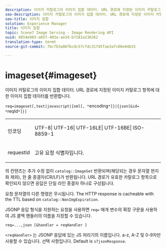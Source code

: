```yaml
---
description: 이미지 카탈로그의 이미지 집합 데이터. URL 경로에 지정된 이미지 카탈로그 항목에 대한 이미지 집합 데이터를 반환합니다.
seo-description: 이미지 카탈로그의 이미지 집합 데이터. URL 경로에 지정된 이미지 카탈로그 항목에 대한 이미지 집합 데이터를 반환합니다.
seo-title: 이미지 집합
solution: Experience Manager
title: 이미지 집합
topic: Scene7 Image Serving - Image Rendering API
uuid: 8854e903-a85f-403a-ae3d-b7281a236262
translation-type: tm+mt
source-git-commit: 7bc7b3a86fbcdc57cfdc31745fae3afc06e44b15

---
```



# imageset{#imageset}

이미지 카탈로그의 이미지 집합 데이터. URL 경로에 지정된 이미지 카탈로그 항목에 대한 이미지 집합 데이터를 반환합니다.

`req=imageset[,text|javascript|{xml[, *`encoding`*]}|{json[&id= *`reqId`*]}]`

<table id="simpletable_86FF9E59B11D4C408F0D932D46CC2F8E"> 
 <tr class="strow"> 
  <td class="stentry"> <p><span class="codeph"><span class="varname"> 인코딩</span></span> </p> </td> 
  <td class="stentry"> <p><span class="codeph"> UTF-8| UTF-16| UTF-16LE| UTF-16BE| ISO-8859-1</span> </p></td> 
 </tr> 
 <tr class="strow"> 
  <td class="stentry"> <p><span class="codeph"><span class="varname"> requestId</span></span> </p></td> 
  <td class="stentry"> <p>고유 요청 식별자입니다. </p></td> 
 </tr> 
</table>

의 컨텐츠는 추가 수정 없이 `catalog::ImageSet` 반환되며(해당되는 경우 문자열 현지화 제외), 한 줄 종결자(CR/LF)가 반환됩니다. URL 경로가 유효한 카탈로그 항목으로 확인되지 않으면 응답은 단일 라인 종결자 하나로 구성됩니다.

요청 문자열의 다른 명령은 무시됩니다. The HTTP response is cacheable with the TTL based on `catalog::NonImgExpiration`.

JSONP 응답 형식을 지원하는 요청을 사용하면 `req=` 매개 변수의 확장 구문을 사용하여 JS 콜백 핸들러의 이름을 지정할 수 있습니다.

`req=...,json [&handler = reqHandler ]`

`<reqHandler>` 는 JSONP 응답에 있는 JS 처리기의 이름입니다. a-z, A-Z 및 0-9자만 사용할 수 있습니다. 선택 사항입니다. Default is `s7jsonResponse`.
